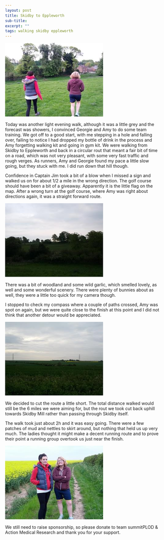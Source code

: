```yaml
---
layout: post
title: Skidby to Eppleworth
sub-title: 
excerpt: ""
tags: walking skidby eppleworth
---
```


![Georgie and Amy](/assets/img/archive/chalklands-way-plod/skidby-to-eppleworth-georgie-and-amy.jpg)

Today was another light evening walk, although it was a little grey and the forecast was showers, I convinced Georgie and Amy to do some team training. We got off to a good start, with me stepping in a hole and falling over, failing to notice I had dropped my bottle of drink in the process and Amy forgetting walking kit and going in gym kit. We were walking from Skidby to Eppleworth and back in a circular rout that meant a fair bit of time on a road, which was not very pleasant, with some very fast traffic and rough verges. As runners, Amy and Georgie found my pace a little slow going, but they stuck with me. I did run down that hill though.

Confidence in Captain Jim took a bit of a blow when I missed a sign and walked us on for about 1/2 a mile in the wrong direction. The golf course should have been a bit of a giveaway. Apparently it is the little flag on the map. After a wrong turn at the golf course, where Amy was right about directions again, it was a straight forward route.

![Tree covered hill](/assets/img/archive/chalklands-way-plod/skidby-to-eppleworth-hill.jpg)



There was a bit of woodland and some wild garlic, which smelled lovely, as well and some wonderful scenery. There were plenty of bunnies about as well, they were a little too quick for my camera though.

I stopped to check my compass where a couple of paths crossed, Amy was spot on again, but we were quite close to the finish at this point and I did not think that another detour would be appreciated.

![Open fields](/assets/img/archive/chalklands-way-plod/skidby-to-eppleworth-fields.jpg)

We decided to cut the route a little short. The total distance walked would still be the 6 miles we were aiming for, but the rout we took cut back uphill towards Skidby Mill rather than passing through Skidby itself.

The walk took just about 2h and it was easy going. There were a few patches of mud and nettles to skirt around, but nothing  that held us up very much. The ladies thought it might make a decent running route and to prove their point a running group overtook us just near the finish.

![Georgie and Amy - Smiling because we are near the end](/assets/img/archive/chalklands-way-plod/skidby-to-eppleworth-georgie-and-amy-smile.jpg)

We still need to raise sponsorship, so please donate to team summitPLOD & Action Medical Research and thank you for your support.

